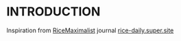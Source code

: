 # INTRODUCTION

Inspiration from [RiceMaximalist](https://mobile.twitter.com/ricemaximalist) journal [rice-daily.super.site](https://rice-daily.super.site/)